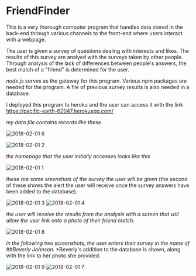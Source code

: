 # FriendFinder

This is a very thorough computer program that handles data stored in the back-end through various channels to the front-end where users interact with a webpage. 

The user is given a survey of questions dealing with interests and likes.  The results of this survey are analyed with the surveys taken by other people.  Through analysis of the lack of differences between people's answers, the best match of a "friend" is determined for the user.

*node.js* serves as the gateway for this program.  Various npm packages are needed for the program.  A file of previous survey results is also needed in a database.

I deployed this program to heroku and the user can access it with the link https://pacific-earth-62047.herokuapp.com/
 

*my data file contains records like these*

![2018-02-01 6](https://user-images.githubusercontent.com/30198872/35663772-f35ee860-06ec-11e8-8289-0aa478ae9a78.png)







![2018-02-01 2](https://user-images.githubusercontent.com/30198872/35663760-e6c39006-06ec-11e8-90ae-1829504621d4.png)

*the homepage that the user initially accesses looks like this*

![2018-02-01 1](https://user-images.githubusercontent.com/30198872/35663756-e2a76c04-06ec-11e8-9556-43b07001c041.png)


*these are some sreenshots of the survey the user will be given* (the second of these shows the alert the user will receive once the survey answers have been added to the database).



![2018-02-01 3](https://user-images.githubusercontent.com/30198872/35663763-e9f0c6fe-06ec-11e8-8abd-880684c3b56f.png)
![2018-02-01 4](https://user-images.githubusercontent.com/30198872/35663766-ecf7a50c-06ec-11e8-8fb9-2de47eaa09b8.png)

*the user will receive the results from the analysis with a screen that will allow the user link onto a photo of their friend match.*

![2018-02-01 8](https://user-images.githubusercontent.com/30198872/35667138-8322470a-06fa-11e8-83e8-193941fb31e5.png)

*in the following two screenshots, the user enters their survey in the name of ##Beverly Johnson.*
*Beverly's addition to the database is shown, along with the link to her photo she provided.

![2018-02-01 9](https://user-images.githubusercontent.com/30198872/35668962-85a76968-0701-11e8-90a7-9cab513440b3.png)
![2018-02-01 7](https://user-images.githubusercontent.com/30198872/35663774-f6906bbc-06ec-11e8-99b5-0613e4b7b3ea.png)

